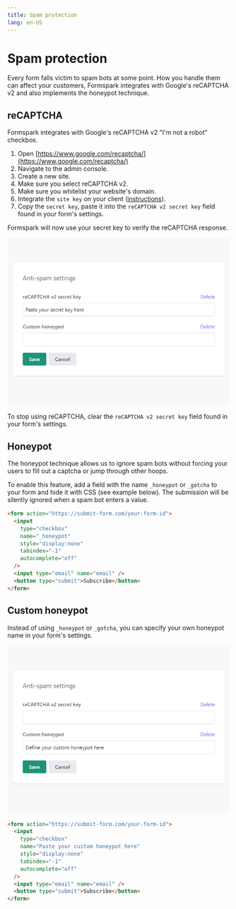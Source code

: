 ```yaml
---
title: Spam protection
lang: en-US
---
```


# Spam protection

Every form falls victim to spam bots at some point. How you handle them can affect your customers, Formspark integrates with Google's reCAPTCHA v2 and also implements the honeypot technique.

## reCAPTCHA

Formspark integrates with Google's reCAPTCHA v2 "I'm not a robot" checkbox.

1. Open [https://www.google.com/recaptcha/](https://www.google.com/recaptcha/)
2. Navigate to the admin console.
3. Create a new site.
4. Make sure you select reCAPTCHA v2.
5. Make sure you whitelist your website's domain.
6. Integrate the `site key` on your client ([instructions](https://developers.google.com/recaptcha/docs/display)).
7. Copy the `secret key`, paste it into the `reCAPTCHA v2 secret key` field found in your form's settings.

Formspark will now use your secret key to verify the reCAPTCHA response.

![reCAPTCHA](../.vuepress/public/recaptcha.png)

To stop using reCAPTCHA, clear the `reCAPTCHA v2 secret key` field found in your form's settings.

## Honeypot

The honeypot technique allows us to ignore spam bots without forcing your users to fill out a captcha or jump through other hoops.

To enable this feature, add a field with the name `_honeypot` or `_gotcha` to your form and hide it with CSS (see example below). The submission will be silently ignored when a spam bot enters a value.

```html
<form action="https://submit-form.com/your-form-id">
  <input
    type="checkbox"
    name="_honeypot"
    style="display:none"
    tabindex="-1"
    autocomplete="off"
  />
  <input type="email" name="email" />
  <button type="submit">Subscribe</button>
</form>
```

## Custom honeypot

Instead of using `_honeypot` or `_gotcha`, you can specify your own honeypot name in your form's settings.

![Custom honeypot](../.vuepress/public/custom-honeypot.png)

```html
<form action="https://submit-form.com/your-form-id">
  <input
    type="checkbox"
    name="Paste your custom honeypot here"
    style="display:none"
    tabindex="-1"
    autocomplete="off"
  />
  <input type="email" name="email" />
  <button type="submit">Subscribe</button>
</form>
```

